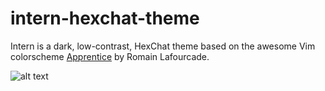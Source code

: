 # intern-hexchat-theme
Intern is a dark, low-contrast, HexChat theme based on the awesome Vim colorscheme [Apprentice](https://github.com/romainl/Apprentice) by Romain Lafourcade.

![alt text](http://i.imgur.com/NaAJ9G4.png "Screenshot")
